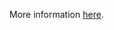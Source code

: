 More information [here](https://docs.bridgecrew.io/docs/ensure-alibaba-cloud-rds-instance-is-set-to-perform-auto-upgrades-for-minor-versions).
